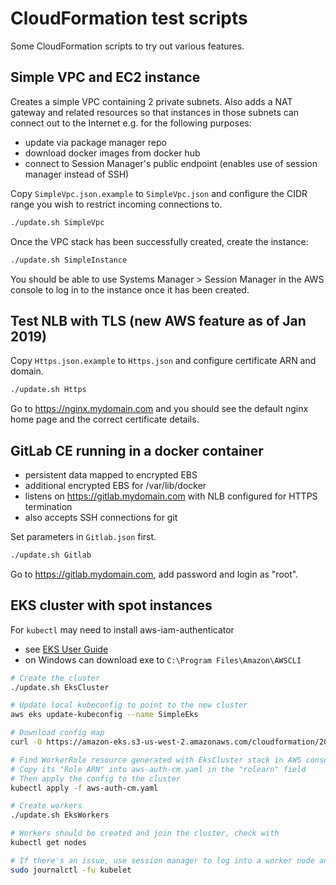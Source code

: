 # CloudFormation test scripts

Some CloudFormation scripts to try out various features.

## Simple VPC and EC2 instance

Creates a simple VPC containing 2 private subnets. Also adds a
NAT gateway and related resources so that instances in those subnets
can connect out to the Internet e.g. for the following purposes:

- update via package manager repo
- download docker images from docker hub
- connect to Session Manager's public endpoint (enables use of session manager instead of SSH)

Copy `SimpleVpc.json.example` to `SimpleVpc.json` and configure the CIDR range you wish to
restrict incoming connections to.

```bash
./update.sh SimpleVpc
```

Once the VPC stack has been successfully created, create the instance:

```bash
./update.sh SimpleInstance
```

You should be able to use Systems Manager > Session Manager in the AWS console to log
in to the instance once it has been created.

## Test NLB with TLS (new AWS feature as of Jan 2019)

Copy `Https.json.example` to `Https.json` and configure certificate ARN and domain.

```bash
./update.sh Https
```

Go to https://nginx.mydomain.com and you should see the default nginx home page and the
correct certificate details.

## GitLab CE running in a docker container

- persistent data mapped to encrypted EBS
- additional encrypted EBS for /var/lib/docker
- listens on https://gitlab.mydomain.com with NLB configured for HTTPS termination
- also accepts SSH connections for git

Set parameters in `Gitlab.json` first.

```bash
./update.sh Gitlab
```

Go to https://gitlab.mydomain.com, add password and login as "root".

## EKS cluster with spot instances

For `kubectl` may need to install aws-iam-authenticator

- see [EKS User Guide](https://docs.aws.amazon.com/eks/latest/userguide/install-aws-iam-authenticator.html)
- on Windows can download exe to `C:\Program Files\Amazon\AWSCLI`

```bash
# Create the cluster
./update.sh EksCluster

# Update local kubeconfig to point to the new cluster
aws eks update-kubeconfig --name SimpleEks

# Download config map
curl -O https://amazon-eks.s3-us-west-2.amazonaws.com/cloudformation/2019-02-11/aws-auth-cm.yaml

# Find WorkerRole resource generated with EksCluster stack in AWS console
# Copy its "Role ARN" into aws-auth-cm.yaml in the "rolearn" field
# Then apply the config to the cluster
kubectl apply -f aws-auth-cm.yaml

# Create workers
./update.sh EksWorkers

# Workers should be created and join the cluster, check with
kubectl get nodes

# If there's an issue, use session manager to log into a worker node and check logs
sudo journalctl -fu kubelet
```
